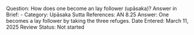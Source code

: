 Question: How does one become an lay follower (upāsaka)?
Answer in Brief: -
 Category: Upāsaka
Sutta References: AN 8.25
Answer: One becomes a lay follower by taking the three refuges.
Date Entered: March 11, 2025
Review Status: Not started
